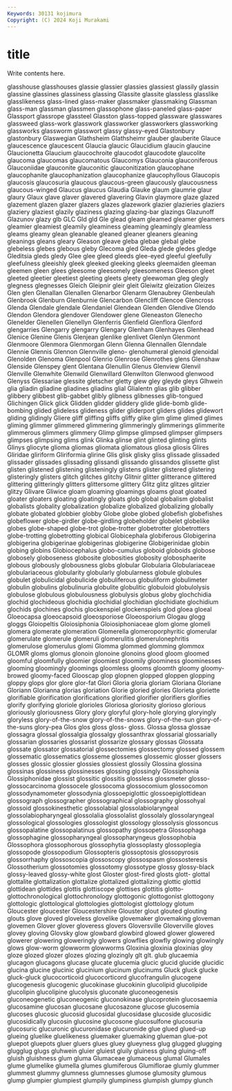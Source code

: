 ```yaml
---
Keywords: 30131 kojimura
Copyright: (C) 2024 Koji Murakami
---
```


# title

Write contents here.



glasshouse glasshouses glassie glassier glassies glassiest glassily
glassin glassine glassines glassiness glassing Glassite glassite glassless glasslike glasslikeness
glass-lined glass-maker glassmaker glassmaking Glassman glass-man glassman glassmen glassophone glass-paneled
glass-paper Glassport glassrope glassteel Glasston glass-topped glassware glasswares glassweed glass-work
glasswork glassworker glassworkers glassworking glassworks glassworm glasswort glassy glassy-eyed Glastonbury
glastonbury Glaswegian Glathsheim Glathsheimr glauber glauberite Glauce glaucescence glaucescent Glaucia
glaucic Glaucidium glaucin glaucine Glaucionetta Glaucium glaucochroite glaucodot glaucodote glaucolite
glaucoma glaucomas glaucomatous Glaucomys Glauconia glauconiferous Glauconiidae glauconite glauconitic glauconitization
glaucophane glaucophanite glaucophanization glaucophanize glaucophyllous Glaucopis glaucosis glaucosuria glaucous glaucous-green
glaucously glaucousness glaucous-winged Glaucus glaucus Glaudia Glauke glaum glaumrie glaur
glaury Glaux glave glaver glavered glavering Glavin glaymore glaze glazed
glazement glazen glazer glazers glazes glazework glazier glazieries glaziers glaziery
glaziest glazily glaziness glazing glazing-bar glazings Glazunoff Glazunov glazy glb
GLC Gld gld Gle glead gleam gleamed gleamer gleamers gleamier
gleamiest gleamily gleaminess gleaming gleamingly gleamless gleams gleamy glean gleanable
gleaned gleaner gleaners gleaning gleanings gleans gleary Gleason gleave gleba
glebae glebal glebe glebeless glebes glebous gleby Glecoma gled Gleda
glede gledes gledge Gleditsia gleds gledy Glee glee gleed gleeds
glee-eyed gleeful gleefully gleefulness gleeishly gleek gleeked gleeking gleeks gleemaiden
gleeman gleemen gleen glees gleesome gleesomely gleesomeness Gleeson gleet gleeted
gleetier gleetiest gleeting gleets gleety gleewoman gleg glegly glegness glegnesses
Gleich Gleipnir gleir gleit Gleiwitz gleization Gleizes Glen glen Glenallan
Glenallen Glenarbor Glenarm Glenaubrey Glenbeulah Glenbrook Glenburn Glenburnie Glencarbon Glencliff
Glencoe Glencross Glenda Glendale glendale Glendaniel Glendean Glenden Glendive Glendo
Glendon Glendora glendover Glendower glene Gleneaston Glenecho Glenelder Glenellen Glenellyn
Glenferris Glenfield Glenflora Glenford glengarries Glengarry glengarry Glengary Glenham Glenhayes
Glenhead Glenice Glenine Glenis Glenjean glenlike glenlivet Glenlyn Glenmont Glenmoore
Glenmora Glenmorgan Glenn Glenna Glennallen Glenndale Glennie Glennis Glennon Glennville
gleno- glenohumeral glenoid glenoidal Glenolden Glenoma Glenpool Glenrio Glenrose Glenrothes
glens Glenshaw Glenside Glenspey glent Glentana Glenullin Glenus Glenview Glenvil
Glenville Glenwhite Glenwild Glenwillard Glenwilton Glenwood glenwood Glenyss Glessariae glessite
gletscher gletty glew gley gleyde gleys Glhwein glia gliadin gliadine
gliadines gliadins glial Glialentn glias glib glibber glibbery glibbest glib-gabbet
glibly glibness glibnesses glib-tongued Glichingen Glick glick Glidden glidder gliddery
glide glide-bomb glide-bombing glided glideless glideness glider gliderport gliders glides
glidewort gliding glidingly Gliere gliff gliffing gliffs gliffy glike glim
glime glimed glimes gliming glimmer glimmered glimmering glimmeringly glimmerings glimmerite
glimmerous glimmers glimmery Glimp glimpse glimpsed glimpser glimpsers glimpses glimpsing
glims glink Glinka glinse glint glinted glinting glints Glinys gliocyte
glioma gliomas gliomata gliomatous gliosa gliosis Glires Gliridae gliriform Gliriformia
glirine Glis glisk glisky gliss glissade glissaded glissader glissades glissading
glissandi glissando glissandos glissette glist glisten glistened glistening glisteningly glistens
glister glistered glistering glisteringly glisters glitch glitches glitchy Glitnir glitter
glitterance glittered glittering glitteringly glitters glittersome glittery Glitz glitz glitzes
glitzier glitzy Glivare Gliwice gloam gloaming gloamings gloams gloat gloated
gloater gloaters gloating gloatingly gloats glob global globalism globalist globalists
globality globalization globalize globalized globalizing globally globate globated globbier globby
Globe globe globed globefish globefishes globeflower globe-girdler globe-girdling globeholder globelet
globelike globes globe-shaped globe-trot globe-trotter globetrotter globetrotters globe-trotting globetrotting globical
Globicephala globiferous Globigerina globigerina globigerinae globigerinas globigerine Globigerinidae globin globing
globins Globiocephalus globo-cumulus globoid globoids globose globosely globoseness globosite globosities
globosity globosphaerite globous globously globousness globs globular Globularia Globulariaceae globulariaceous
globularity globularly globularness globule globules globulet globulicidal globulicide globuliferous globuliform
globulimeter globulin globulins globulinuria globulite globulitic globuloid globulolysis globulose globulous
globulousness globulysis globus globy glochchidia glochid glochideous glochidia glochidial glochidian
glochidiate glochidium glochids glochines glochis glockenspiel glockenspiels glod gloea gloeal
Gloeocapsa gloeocapsoid gloeosporiose Gloeosporium Glogau glogg gloggs Gloiopeltis Gloiosiphonia Gloiosiphoniaceae
glom glome glomeli glomera glomerate glomeration Glomerella glomeroporphyritic glomerular glomerulate
glomerule glomeruli glomerulitis glomerulonephritis glomerulose glomerulus glomi Glomma glommed glomming
glommox GLOMR gloms glomus glonoin glonoine glonoins glood gloom gloomed
gloomful gloomfully gloomier gloomiest gloomily gloominess gloominesses glooming gloomingly gloomings
gloomless glooms gloomth gloomy gloomy-browed gloomy-faced Glooscap glop glopnen glopped
gloppen glopping gloppy glops glor glore glor-fat Glori Gloria gloria
gloriam Gloriana Gloriane Gloriann Glorianna glorias gloriation Glorie gloried glories
Glorieta gloriette glorifiable glorification glorifications glorified glorifier glorifiers glorifies glorify
glorifying gloriole glorioles Gloriosa gloriosity glorioso glorious gloriously gloriousness Glory
glory gloryful glory-hole glorying gloryingly gloryless glory-of-the-snow glory-of-the-snows glory-of-the-sun glory-of-the-suns
glory-pea Glos glos gloss gloss- gloss. Glossa glossa glossae glossagra
glossal glossalgia glossalgy glossanthrax glossarial glossarially glossarian glossaries glossarist glossarize
glossary glossas Glossata glossate glossator glossatorial glossectomies glossectomy glossed glossem
glossematic glossematics glosseme glossemes glossemic glosser glossers glosses glossic glossier
glossies glossiest glossily Glossina glossina glossinas glossiness glossinesses glossing glossingly
Glossiphonia Glossiphonidae glossist glossitic glossitis glossless glossmeter glosso- glossocarcinoma glossocele
glossocoma glossocomium glossocomon glossodynamometer glossodynia glossoepiglottic glossoepiglottidean glossograph glossographer glossographical
glossography glossohyal glossoid glossokinesthetic glossolabial glossolabiolaryngeal glossolabiopharyngeal glossolalia glossolalist glossolaly
glossolaryngeal glossological glossologies glossologist glossology glossolysis glossoncus glossopalatine glossopalatinus glossopathy
glossopetra Glossophaga glossophagine glossopharyngeal glossopharyngeus glossophobia Glossophora glossophorous glossophytia glossoplasty
glossoplegia glossopode glossopodium Glossopteris glossoptosis glossopyrosis glossorrhaphy glossoscopia glossoscopy glossospasm
glossosteresis Glossotherium glossotomies glossotomy glossotype glossy glossy-black glossy-leaved glossy-white glost
Gloster glost-fired glosts glott- glottal glottalite glottalization glottalize glottalized glottalizing
glottic glottid glottidean glottides glottis glottiscope glottises glottitis glotto- glottochronological
glottochronology glottogonic glottogonist glottogony glottologic glottological glottologies glottologist glottology glotum
Gloucester gloucester Gloucestershire Glouster glout glouted glouting glouts glove gloved
gloveless glovelike glovemaker glovemaking gloveman glovemen Glover glover gloveress glovers
Gloversville Gloverville gloves glovey gloving Glovsky glow glowbard glowbird glowed
glower glowered glowerer glowering gloweringly glowers glowflies glowfly glowing glowingly
glows glow-worm glowworm glowworms Gloxinia gloxinia gloxinias gloy gloze glozed
glozer glozes glozing glozingly glt glt. glub glucaemia glucagon glucagons
glucase glucate glucemia glucic glucid glucide glucidic glucina glucine glucinic
glucinium glucinum glucinums Gluck gluck glucke gluck-gluck glucocorticoid glucocorticord glucofrangulin
glucogene glucogenesis glucogenic glucokinase glucokinin glucolipid glucolipide glucolipin glucolipine glucolysis
gluconate gluconeogenesis gluconeogenetic gluconeogenic gluconokinase glucoprotein glucosaemia glucosamine glucosan glucosane
glucosazone glucose glucosemia glucoses glucosic glucosid glucosidal glucosidase glucoside glucosidic
glucosidically glucosin glucosine glucosone glucosulfone glucosuria glucosuric glucuronic glucuronidase glucuronide
glue glued glued-up glueing gluelike gluelikeness gluemaker gluemaking glueman glue-pot
gluepot gluepots gluer gluers glues gluey glueyness glug glugged glugging
glugglug glugs gluhwein gluier gluiest gluily gluiness gluing gluing-off gluish
gluishness glum gluma Glumaceae glumaceous glumal Glumales glume glumelike glumella
glumes glumiferous Glumiflorae glumly glummer glummest glummy glumness glumnesses glumose
glumosity glumous glump glumpier glumpiest glumpily glumpiness glumpish glumpy glunch

